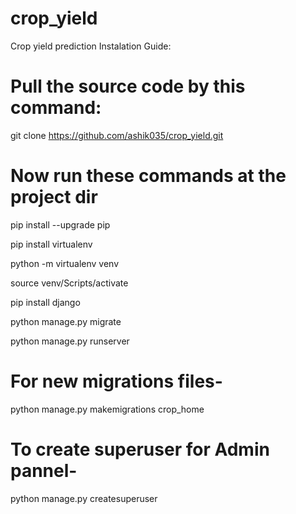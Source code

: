 # crop_yield
Crop yield prediction Instalation Guide:

# Pull the source code by this command:
git clone https://github.com/ashik035/crop_yield.git

# Now run these commands at the project dir

pip install --upgrade pip

pip install virtualenv

python -m virtualenv venv

source venv/Scripts/activate

pip install django

python manage.py migrate

python manage.py runserver



# For new migrations files-

python manage.py makemigrations crop_home

# To create superuser for Admin pannel-

python manage.py createsuperuser
